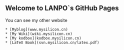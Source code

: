 ## Welcome to LANPO`s GitHub Pages

You can see my other website
```
* [Myblog](www.mysilicon.cn)
* [My Wiki](wiki.mysilicon.cn)
* [My kodbox](kodbox.mysilicon.cn)
* [LaTeX Book](svn.mysilicon.cn/latex.pdf)
```
